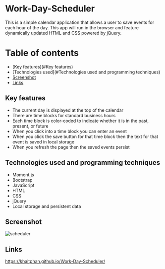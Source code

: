 # Work-Day-Scheduler

This is a simple calendar application that allows a user to save events for each hour of the day. This app will run in the browser and feature dynamically updated HTML and CSS powered by jQuery.


Table of contents
=================

<!--ts-->
   * [Key features](#Key features)
   * [Technologies used](#Technologies used and programming techniques)
   * [Screenshot](#Screenshot)
   * [Links](#Links)
<!--te-->


## Key features

* The current day is displayed at the top of the calendar
* There are time blocks for standard business hours
* Each time block is color-coded to indicate whether it is in the past, present, or future
* When you click into a time block you can enter an event
* When you click the save button for that time block then the text for that event is saved in local storage
* When you refresh the page then the saved events persist

## Technologies used and programming techniques

* Moment.js
* Bootstrap
* JavaScript
* HTML
* CSS
* jQuery
* Local storage and persistent data

## Screenshot
![scheduler](https://user-images.githubusercontent.com/74043730/107032228-92176a80-6807-11eb-8610-ca13894f46dc.PNG)
## Links
https://khaitphan.github.io/Work-Day-Scheduler/
